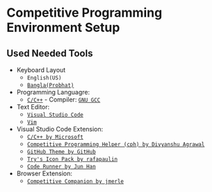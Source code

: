 # Competitive Programming Environment Setup

## Used Needed Tools
* Keyboard Layout
    * `English(US)`
    * [`Bangla(Probhat)`](https://drive.google.com/drive/folders/1uaY4NiGZ9xwUigPpEal-igI7DicmfP7p?usp=sharing)
* Programming Languagre: 
    * [`C/C++`](https://isocpp.org) - Compiler: [`GNU GCC`](https://gcc.gnu.org)
* Text Editor: 
    * [`Visual Studio Code`](https://code.visualstudio.com)
    * [`Vim`](https://www.vim.org)
* Visual Studio Code Extension:
    * [`C/C++ by Microsoft`](https://marketplace.visualstudio.com/items?itemName=ms-vscode.cpptools)
    * [`Competitive Programming Helper (cph) by Divyanshu Agrawal`](https://github.com/agrawal-d/cph)
    * [`GitHub Theme by GitHub`](https://marketplace.visualstudio.com/items?itemName=GitHub.github-vscode-theme)
    * [`Try's Icon Pack by rafapaulin`](https://marketplace.visualstudio.com/items?itemName=rafapaulin.try-material-icon-theme)
    * [`Code Runner by Jun Han`](https://marketplace.visualstudio.com/items?itemName=formulahendry.code-runner)
* Browser Extension:
    * [`Competitive Companion by jmerle`](https://github.com/jmerle/competitive-companion)
